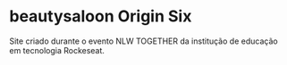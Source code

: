 # beautysaloon Origin Six
Site criado durante o evento NLW TOGETHER da institução de educação em tecnologia Rockeseat.


